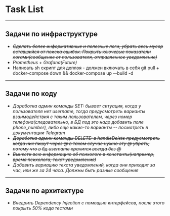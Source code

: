 # Task List

---

## Задачи по инфраструктуре
* <em>~~Сделать более информативные и полезные логи, убрать
весь мусор оставшийся от поиска ошибок. Покрыть ключевые показатели логами(сообщение от пользователя,
отправленное уведомление)~~</em>
* <em>Prometheus + Grafana(Future)</em>
* Написать sh скрипт для деплоя - должен включать в себя git pull + docker-compose down && docker-compose up --build -d


---

## Задачи по коду

* <em>Доработка админ команды SET: бывает ситуация, 
когда у пользователя нет username, тогда предусмотреть варианты 
взаимодействия с таким пользователем, через номер телефона(следовательно, 
в БД под это надо добавить поле phone_number), либо еще какие-то варианты
 -- посмотреть в документации Telegram </em>
* <em>~~Доработка админ команды DELETE: в handleDelete предусмотреть когда ник пишут через @
в таком случае нужно эту @ убрать, потому что в бд username хранится всегда без @~~</em>
* <em>~~Вынести всю информацию об психологе в константы(например, 
время психолога, текст уведомления)~~</em>
* <em>Добавить вариацию текста уведомлений, когда они приходят за час, или же за 24 часа. Должны быть разные сообщения</em>

---

## Задачи по архитектуре

* <em>Внедрить Dependency Injection с помощью интерфейсов, после этого покрыть
 50% кода тестами</em>
